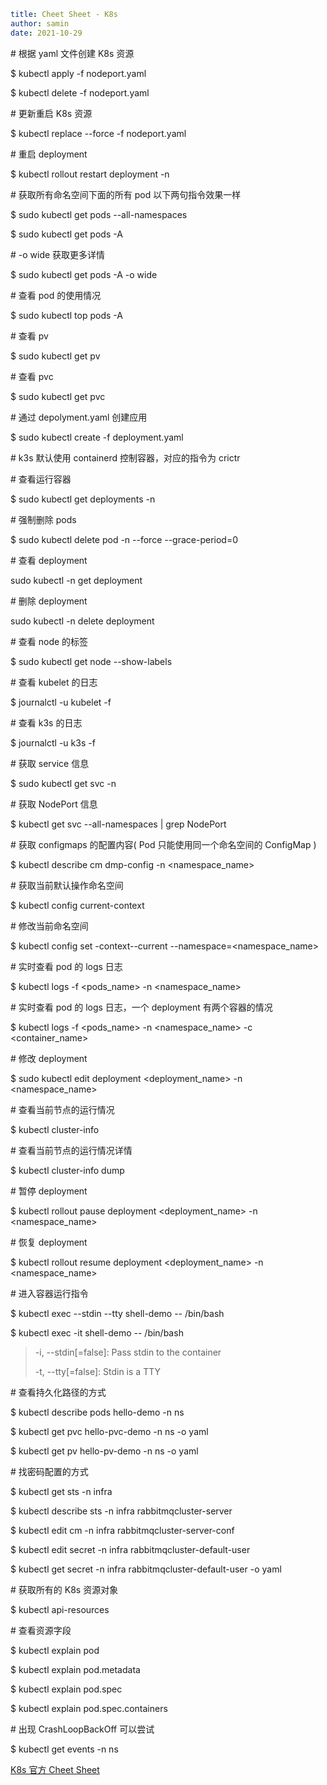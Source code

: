 ```yaml
title: Cheet Sheet - K8s
author: samin
date: 2021-10-29
```

\# 根据 yaml 文件创建 K8s 资源

$ kubectl apply -f nodeport.yaml

$ kubectl delete -f nodeport.yaml

\# 更新重启 K8s 资源

$ kubectl replace --force -f nodeport.yaml

\# 重启 deployment

$ kubectl rollout restart deployment -n <namespace> <deployment-name>

\# 获取所有命名空间下面的所有 pod 以下两句指令效果一样

$ sudo kubectl get pods --all-namespaces

$ sudo kubectl get pods -A

\# -o wide 获取更多详情

$ sudo kubectl get pods -A -o wide

\# 查看 pod 的使用情况

$ sudo kubectl top pods -A

\# 查看 pv

$ sudo kubectl get pv

\# 查看 pvc

$ sudo kubectl get pvc

\# 通过 depolyment.yaml 创建应用

$ sudo kubectl create -f deployment.yaml

\# k3s 默认使用 containerd 控制容器，对应的指令为 crictr

\# 查看运行容器

$ sudo kubectl get deployments -n <namespaces>

\# 强制删除 pods

$ sudo kubectl delete pod <pod-name> -n <namespace-name> --force --grace-period=0

\# 查看 deployment

sudo kubectl -n <namespace-name> get deployment

\# 删除 deployment

sudo kubectl -n <namespace-name> delete deployment <pod-name>

\# 查看 node 的标签

$ sudo kubectl get node --show-labels

\# 查看 kubelet 的日志

$ journalctl -u kubelet -f

\# 查看 k3s 的日志

$ journalctl -u k3s -f

\# 获取 service 信息

$ sudo kubectl get svc -n <namespaces>

\# 获取 NodePort 信息

$ kubectl get svc --all-namespaces | grep NodePort

\# 获取 configmaps 的配置内容( Pod 只能使用同一个命名空间的 ConfigMap )

$ kubectl describe cm dmp-config -n <namespace_name>

\# 获取当前默认操作命名空间

$ kubectl config current-context

\# 修改当前命名空间

$ kubectl config set -context--current --namespace=<namespace_name>

\# 实时查看 pod 的 logs 日志

$ kubectl logs -f <pods_name> -n <namespace_name>

\# 实时查看 pod 的 logs 日志，一个 deployment 有两个容器的情况

$ kubectl logs -f <pods_name> -n <namespace_name> -c <container_name>

\# 修改 deployment

$ sudo kubectl edit deployment <deployment_name> -n <namespace_name>

\# 查看当前节点的运行情况

$ kubectl cluster-info

\# 查看当前节点的运行情况详情

$ kubectl cluster-info dump

\# 暂停 deployment

$ kubectl rollout pause deployment <deployment_name> -n <namespace_name>

\# 恢复 deployment

$ kubectl rollout resume deployment <deployment_name> -n <namespace_name>

\# 进入容器运行指令

$ kubectl exec --stdin --tty shell-demo -- /bin/bash

$ kubectl exec -it shell-demo -- /bin/bash

> -i, --stdin[=false]: Pass stdin to the container
>
> -t, --tty[=false]: Stdin is a TTY

\# 查看持久化路径的方式

$ kubectl describe pods hello-demo -n ns

$ kubectl get pvc hello-pvc-demo -n ns -o yaml

$ kubectl get pv hello-pv-demo -n ns -o yaml

\# 找密码配置的方式

$ kubectl get sts -n infra

$ kubectl describe sts -n infra rabbitmqcluster-server

$ kubectl edit cm -n infra rabbitmqcluster-server-conf

$ kubectl edit secret -n infra rabbitmqcluster-default-user

$ kubectl get secret -n infra rabbitmqcluster-default-user -o yaml

\# 获取所有的 K8s 资源对象

$ kubectl api-resources

\# 查看资源字段

$ kubectl explain pod

$ kubectl explain pod.metadata

$ kubectl explain pod.spec

$ kubectl explain pod.spec.containers

\# 出现 CrashLoopBackOff 可以尝试

$ kubectl get events -n ns

[K8s 官方 Cheet Sheet](https://kubernetes.io/docs/reference/kubectl/cheatsheet/)
